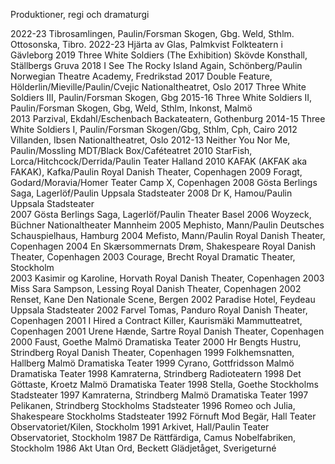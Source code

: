Produktioner, regi och dramaturgi

2022-23	Tibrosamlingen, Paulin/Forsman	Skogen, Gbg. Weld, Sthlm. Ottosonska, Tibro.
2022-23	Hjärta av Glas, Palmkvist	Folkteatern i Gävleborg
2019	  Three White Soldiers (The Exhibition)	Skövde Konsthall, Ställbergs Gruva
2018	  I See The Rocky Island Again, Schönberg/Paulin	Norwegian Theatre Academy, Fredrikstad
2017	  Double Feature, Hölderlin/Mieville/Paulin/Cvejic	Nationaltheatret, Oslo
2017	  Three White Soldiers III, Paulin/Forsman	Skogen, Gbg
2015-16	Three White Soldiers II, Paulin/Forsman	Skogen, Gbg, Weld, Sthlm, Inkonst, Malmö	
2013   	Parzival, Ekdahl/Eschenbach	Backateatern, Gothenburg
2014-15 Three White Soldiers I, Paulin/Forsman	Skogen/Gbg, Sthlm, Cph, Cairo 
2012 	  Villanden, Ibsen 	Nationaltheatret, Oslo
2012-13	Neither You Nor Me, Paulin/Mossling 	MDT/Black Box/Caféteatret
2010	  StarFish, Lorca/Hitchcock/Derrida/Paulin 	Teater Halland
2010 	  KAFAK (AKFAK aka FAKAK), Kafka/Paulin 	Royal Danish Theater, Copenhagen
2009 	  Foragt, Godard/Moravia/Homer 	Teater Camp X, Copenhagen
2008  	Gösta Berlings Saga, Lagerlöf/Paulin	Uppsala Stadsteater
2008  	Dr K, Hamou/Paulin 	Uppsala Stadsteater				
2007 	  Gösta Berlings Saga, Lagerlöf/Paulin	Theater Basel
2006  	Woyzeck, Büchner 	Nationaltheater Mannheim
2005  	Mephisto, Mann/Paulin 	Deutsches Schauspielhaus, Hamburg
2004  	Mefisto, Mann/Paulin 	Royal Danish Theater, Copenhagen
2004 	  En Skærsommernats Drøm, Shakespeare	Royal Danish Theater, Copenhagen
2003 	  Courage, Brecht 	Royal Dramatic Theater, Stockholm	
2003  	Kasimir og Karoline, Horvath 	Royal Danish Theater, Copenhagen
2003  	Miss Sara Sampson, Lessing 	Royal Danish Theater, Copenhagen
2002  	Renset, Kane 	Den Nationale Scene, Bergen
2002  	Paradise Hotel, Feydeau 	Uppsala Stadsteater
2002  	Farvel Tomas, Panduro 	Royal Danish Theater, Copenhagen
2001  	I Hired a Contract Killer, Kaurismäki 	Mammutteatret, Copenhagen
2001  	Urene Hænde, Sartre 	Royal Danish Theater, Copenhagen
2000  	Faust, Goethe 	Malmö Dramatiska Teater
2000 	Hr Bengts Hustru, Strindberg 	Royal Danish Theater, Copenhagen
1999 	Folkhemsnatten, Hallberg 	Malmö Dramatiska Teater
1999 	Cyrano, Gottfridsson 	Malmö Dramatiska Teater
1998 	Kamraterna, Strindberg 	Radioteatern
1998 	Det Göttaste, Kroetz 	Malmö Dramatiska Teater
1998 	Stella, Goethe 	Stockholms Stadsteater
1997 	Kamraterna, Strindberg 	Malmö Dramatiska Teater
1997 	Pelikanen, Strindberg 	Stockholms Stadsteater
1996 	Romeo och Julia, Shakespeare 	Stockholms Stadsteater
1992	Förnuft Mod Begär, Hall	Teater Observatoriet/Kilen, Stockholm
1991	Arkivet, Hall/Paulin	Teater Observatoriet, Stockholm
1987	De Rättfärdiga, Camus	Nobelfabriken, Stockholm
1986	Akt Utan Ord, Beckett	Glädjetåget, Sverigeturné
